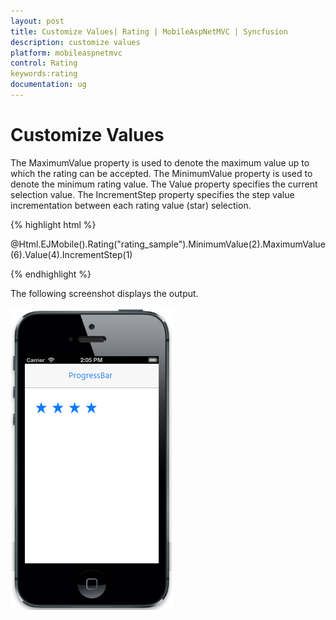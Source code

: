 ```yaml
---
layout: post
title: Customize Values| Rating | MobileAspNetMVC | Syncfusion
description: customize values                           
platform: mobileaspnetmvc
control: Rating
keywords:rating
documentation: ug
---
```


# Customize Values                           

The MaximumValue property is used to denote the maximum value up to which the rating can be accepted. The MinimumValue property is used to denote the minimum rating value. The Value property specifies the current selection value. The IncrementStep property specifies the step value incrementation between each rating value (star) selection.

{% highlight html %}

@Html.EJMobile().Rating("rating_sample").MinimumValue(2).MaximumValue(6).Value(4).IncrementStep(1)

{% endhighlight %}

The following screenshot displays the output.

![](Customize-Values_images/Customize-Values_img1.png)



